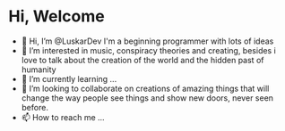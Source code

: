 # Hi, Welcome


- 👋 Hi, I’m @LuskarDev I'm a beginning programmer with lots of ideas
- 👀 I’m interested in music, conspiracy theories and creating, besides i love to talk about the creation of the world and the hidden past of humanity
- 🌱 I’m currently learning ...
- 💞️ I’m looking to collaborate on creations of amazing things that will change the way people see things and show new doors, never seen before.
- 📫 How to reach me ...

<!---
LuskarDev/LuskarDev is a ✨ special ✨ repository because its `README.md` (this file) appears on your GitHub profile.
You can click the Preview link to take a look at your changes.
--->
